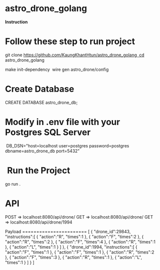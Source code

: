 # astro_drone_golang

**Instruction**

Follow these step to run project
========================

git clone https://github.com/KaungKhantHtun/astro_drone_golang  cd astro_drone_golang

make init-dependency  wire gen astro_drone/config


Create Database
=======================

CREATE DATABASE astro_drone_db;


Modify in .env file with your Postgres SQL Server
=====================================

 DB_DSN="host=localhost user=postgres password=postgres dbname=astro_drone_db port=5432"


 Run the Project
=======================

go run .
   

API
=======================

POST => localhost:8080/api/drone/
GET => localhost:8080/api/drone/
GET => localhost:8080/api/drone/1994  


Payload 
======================= [
   {
      "drone_id":29843,
      "instructions":[
         {
            "action":"R",
            "times":1
         },
         {
            "action":"F",
            "times":2
         },
         {
            "action":"R",
            "times":2
         },
         {
            "action":"F",
            "times":4
         },
         {
            "action":"R",
            "times":1
         },
         {
            "action":"L",
            "times":1
         }
      ]
   },
   {
      "drone_id":1994,
      "instructions":[
         {
            "action":"F",
            "times":1
         },
         {
            "action":"F",
            "times":1
         },
         {
            "action":"R",
            "times":2
         },
         {
            "action":"F",
            "times":3
         },
         {
            "action":"R",
            "times":1
         },
         {
            "action":"L",
            "times":1
         }
      ]
   }
]  




